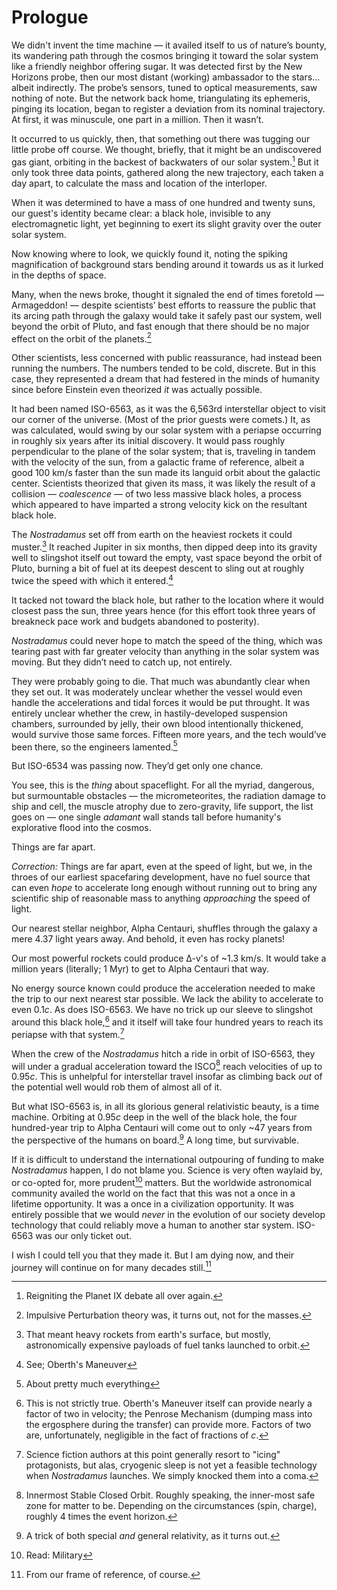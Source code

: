 # Prologue

We didn't invent the time machine — it availed itself to us of nature’s bounty, its wandering path through the cosmos bringing it toward the solar system like a friendly neighbor offering sugar. It was detected first by the New Horizons probe, then our most distant (working) ambassador to the stars... albeit indirectly. The probe’s sensors, tuned to optical measurements, saw nothing of note. But the network back home, triangulating its ephemeris, pinging its location, began to register a deviation from its nominal trajectory. At first, it was minuscule, one part in a million. Then it wasn’t. 

It occurred to us quickly, then, that something out there was tugging our little probe off course. We thought, briefly, that it might be an undiscovered gas giant, orbiting in the backest of backwaters of our solar system.[^1] But it only took three data points, gathered along the new trajectory, each taken a day apart, to calculate the mass and location of the interloper. 

[^1]: Reigniting the Planet IX debate all over again.

When it was determined to have a mass of one hundred and twenty suns, our guest's identity became clear: a black hole, invisible to any electromagnetic light, yet beginning to exert its slight gravity over the outer solar system. 

Now knowing where to look, we quickly found it, noting the spiking magnification of background stars bending around it towards us as it lurked in the depths of space.

Many, when the news broke, thought it signaled the end of times foretold —Armageddon! — despite scientists’ best efforts to reassure the public that its arcing path through the galaxy would take it safely past our system, well beyond the orbit of Pluto, and fast enough that there should be no major effect on the orbit of the planets.[^2]

[^2]: Impulsive Perturbation theory was, it turns out, not for the masses.

Other scientists, less concerned with public reassurance, had instead been running the numbers. The numbers tended to be cold, discrete. But in this case, they represented a dream that had festered in the minds of humanity since before Einstein even theorized *it* was actually possible. 

 It had been named ISO-6563, as it was the 6,563rd interstellar object to visit our corner of the universe. (Most of the prior guests were comets.) It, as was calculated, would swing by our solar system with a periapse occurring in roughly six years after its initial discovery. It would pass roughly perpendicular to the plane of the solar system; that is, traveling in tandem with the velocity of the sun, from a galactic frame of reference, albeit a good 100 km/s faster than the sun made its languid orbit about the galactic center. Scientists theorized that given its mass, it was likely the result of a collision — *coalescence* — of two less massive black holes, a process which appeared to have imparted a strong velocity kick on the resultant black hole. 

The *Nostradamus* set off from earth on the heaviest rockets it could muster.[^3] It reached Jupiter in six months, then dipped deep into its gravity well to slingshot itself out toward the empty, vast space beyond the orbit of Pluto, burning a bit of fuel at its deepest descent to sling out at roughly twice the speed with which it entered.[^4] 

[^3]: That meant heavy rockets from earth's surface, but mostly, astronomically expensive payloads of fuel tanks launched to orbit. 

[^4]: See; Oberth's Maneuver

It tacked not toward the black hole, but rather to the location where it would closest pass the sun, three years hence (for this effort took three years of breakneck pace work and budgets abandoned to posterity).

*Nostradamus* could never hope to match the speed of the thing, which was tearing past with far greater velocity than anything in the solar system was moving. But they didn’t need to catch up, not entirely.

They were probably going to die. That much was abundantly clear when they set out. It was moderately unclear whether the vessel would even handle the accelerations and tidal forces it would be put throught. It was entirely unclear whether the crew, in hastily-developed suspension chambers, surrounded by jelly, their own blood intentionally thickened, would survive those same forces. Fifteen more years, and the tech would’ve been there, so the engineers lamented.[^5]

[^5]: About pretty much everything[^6]
[^6]: Looking at you, cold fusion.

But ISO-6534 was passing now. They’d get only one chance. 

You see, this is the *thing* about spaceflight. For all the myriad, dangerous, but surmountable obstacles — the micrometeorites, the radiation damage to ship and cell, the muscle atrophy due to zero-gravity, life support, the list goes on — one single *adamant* wall stands tall before humanity's explorative flood into the cosmos. 

Things are far apart. 

*Correction:* Things are far apart, even at the speed of light, but we, in the throes of our earliest spacefaring development, have no fuel source that can even *hope* to accelerate long enough without running out to bring any scientific ship of reasonable mass to anything *approaching* the speed of light. 

Our nearest stellar neighbor, Alpha Centauri, shuffles through the galaxy a mere 4.37 light years away. And behold, it even has rocky planets!

Our most powerful rockets could produce ∆-v's of ~1.3 km/s. It would take a million years (literally; 1 Myr) to get to Alpha Centauri that way. 

No energy source known could produce the acceleration needed to make the trip to our next nearest star possible. We lack the ability to accelerate to even 0.1*c*. As does ISO-6563. We have no trick up our sleeve to slingshot around this black hole,[^7] and it itself will take four hundred years to reach its periapse with that system.[^8]

[^7]: This is not strictly true. Oberth's Maneuver itself can provide nearly a factor of two in velocity; the Penrose Mechanism (dumping mass into the ergosphere during the transfer) can provide more. Factors of two are, unfortunately, negligible in the fact of fractions of *c*. 

[^8]: Science fiction authors at this point generally resort to "icing" protagonists, but alas, cryogenic sleep is not yet a feasible technology when *Nostradamus* launches. We simply knocked them into a coma.

When the crew of the *Nostradamus* hitch a ride in orbit of ISO-6563, they will under a gradual acceleration toward the ISCO[^9] reach velocities of up to 0.95*c*. This is unhelpful for interstellar travel insofar as climbing back *out* of the potential well would rob them of almost all of it. 

[^9]: Innermost Stable Closed Orbit. Roughly speaking, the inner-most safe zone for matter to be. Depending on the circumstances (spin, charge), roughly 4 times the event horizon.

But what ISO-6563 is, in all its glorious general relativistic beauty, is a time machine. Orbiting at 0.95*c* deep in the well of the black hole, the four hundred-year trip to Alpha Centauri will come out to only ~47 years from the perspective of the humans on board.[^10] A long time, but survivable. 

[^10]: A trick of both special *and* general relativity, as it turns out.

If it is difficult to understand the international outpouring of funding to make *Nostradamus* happen, I do not blame you. Science is very often waylaid by, or co-opted for, more prudent[^11] matters. But the worldwide astronomical community availed the world on the fact that this was not a once in a lifetime opportunity. It was a once in a civilization opportunity. It was entirely possible that we would *never* in the evolution of our society develop technology that could reliably move a human to another star system. ISO-6563 was our only ticket out. 

[^11]: Read: Military 

I wish I could tell you that they made it. But I am dying now, and their journey will continue on for many decades still.[^12]

[^12]: From our frame of reference, of course. 

